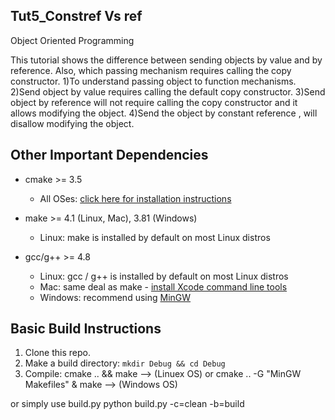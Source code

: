 ## Tut5_Constref Vs ref

 Object Oriented Programming 

This tutorial shows the difference between sending objects by value and by reference. Also, which passing mechanism requires calling the copy constructor.                     1)To understand passing object to function mechanisms. 
 2)Send object by value requires calling the default copy constructor. 
 3)Send object by reference will not require calling the copy constructor and it allows modifying the object. 
 4)Send the object by constant reference , will disallow modifying the object. 

## Other Important Dependencies
* cmake >= 3.5

  * All OSes: [click here for installation instructions](https://cmake.org/install/)
* make >= 4.1 (Linux, Mac), 3.81 (Windows)
  * Linux: make is installed by default on most Linux distros
 
* gcc/g++ >= 4.8
  * Linux: gcc / g++ is installed by default on most Linux distros
  * Mac: same deal as make - [install Xcode command line tools](https://developer.apple.com/xcode/features/)
  * Windows: recommend using [MinGW](http://www.mingw.org/)

## Basic Build Instructions

1. Clone this repo.
2. Make a build directory: `mkdir Debug && cd Debug`
3. Compile: cmake .. && make --> (Linuex OS) or
            cmake .. -G "MinGW Makefiles" & make --> (Windows OS)
			
or simply use build.py
python build.py -c=clean -b=build 